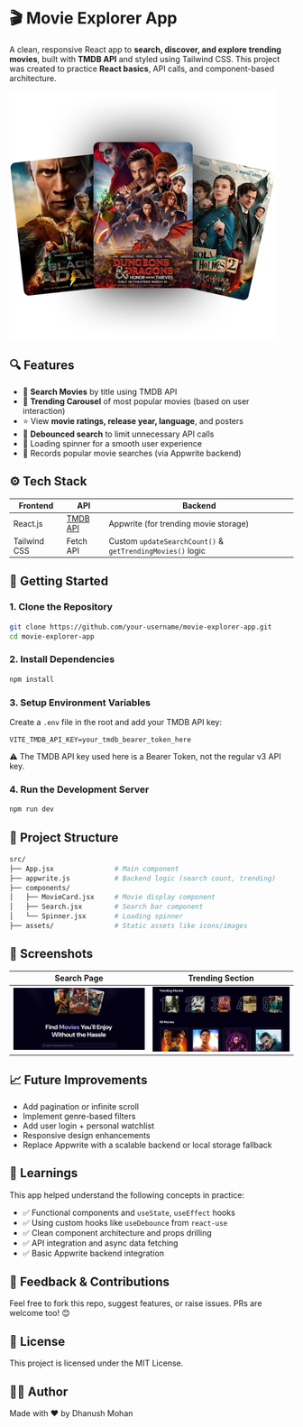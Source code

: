 # 🎬 Movie Explorer App

A clean, responsive React app to **search, discover, and explore trending movies**, built with **TMDB API** and styled using Tailwind CSS. This project was created to practice **React basics**, API calls, and component-based architecture.

![Hero Screenshot](./public/hero.png)

## 🔍 Features

- 🔎 **Search Movies** by title using TMDB API
- 🎯 **Trending Carousel** of most popular movies (based on user interaction)
- ⭐ View **movie ratings, release year, language**, and posters
- 📡 **Debounced search** to limit unnecessary API calls
- 🔄 Loading spinner for a smooth user experience
- 💾 Records popular movie searches (via Appwrite backend)

## ⚙️ Tech Stack

| Frontend       | API                          | Backend                             |
|----------------|------------------------------|-------------------------------------|
| React.js       | [TMDB API](https://www.themoviedb.org/documentation/api) | Appwrite (for trending movie storage) |
| Tailwind CSS   | Fetch API                    | Custom `updateSearchCount()` & `getTrendingMovies()` logic |

## 🚀 Getting Started

### 1. Clone the Repository

```bash
git clone https://github.com/your-username/movie-explorer-app.git
cd movie-explorer-app
```

### 2. Install Dependencies

```bash
npm install
```

### 3. Setup Environment Variables

Create a `.env` file in the root and add your TMDB API key:

```env
VITE_TMDB_API_KEY=your_tmdb_bearer_token_here
```

⚠️ The TMDB API key used here is a Bearer Token, not the regular v3 API key.

### 4. Run the Development Server

```bash
npm run dev
```

## 🧩 Project Structure

```bash
src/
├── App.jsx               # Main component
├── appwrite.js           # Backend logic (search count, trending)
├── components/
│   ├── MovieCard.jsx     # Movie display component
│   ├── Search.jsx        # Search bar component
│   └── Spinner.jsx       # Loading spinner
├── assets/               # Static assets like icons/images
```

## 📸 Screenshots

| Search Page | Trending Section |
|-------------|------------------|
| ![Search Page](./public/search.png) | ![Trending Section](./public/trending.png) |

## 📈 Future Improvements

- Add pagination or infinite scroll
- Implement genre-based filters
- Add user login + personal watchlist
- Responsive design enhancements
- Replace Appwrite with a scalable backend or local storage fallback

## 🧠 Learnings

This app helped understand the following concepts in practice:

- ✅ Functional components and `useState`, `useEffect` hooks
- ✅ Using custom hooks like `useDebounce` from `react-use`
- ✅ Clean component architecture and props drilling
- ✅ API integration and async data fetching
- ✅ Basic Appwrite backend integration

## 📮 Feedback & Contributions

Feel free to fork this repo, suggest features, or raise issues. PRs are welcome too! 😊

## 📄 License

This project is licensed under the MIT License.

## 🙋‍♂️ Author

Made with ❤️ by Dhanush Mohan

